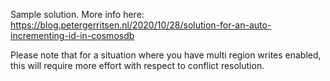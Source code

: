 Sample solution. More info here: https://blog.petergerritsen.nl/2020/10/28/solution-for-an-auto-incrementing-id-in-cosmosdb

Please note that for a situation where you have multi region writes enabled, this will require more effort with respect to conflict resolution.
